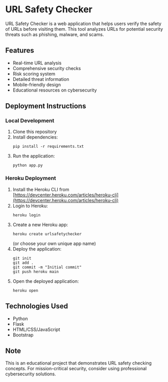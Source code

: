 # URL Safety Checker

URL Safety Checker is a web application that helps users verify the safety of URLs before visiting them. This tool analyzes URLs for potential security threats such as phishing, malware, and scams.

## Features

- Real-time URL analysis
- Comprehensive security checks
- Risk scoring system
- Detailed threat information
- Mobile-friendly design
- Educational resources on cybersecurity

## Deployment Instructions

### Local Development

1. Clone this repository
2. Install dependencies:
   ```
   pip install -r requirements.txt
   ```
3. Run the application:
   ```
   python app.py
   ```

### Heroku Deployment

1. Install the Heroku CLI from [https://devcenter.heroku.com/articles/heroku-cli](https://devcenter.heroku.com/articles/heroku-cli)
2. Login to Heroku:
   ```
   heroku login
   ```
3. Create a new Heroku app:
   ```
   heroku create urlsafetychecker
   ```
   (or choose your own unique app name)
4. Deploy the application:
   ```
   git init
   git add .
   git commit -m "Initial commit"
   git push heroku main
   ```
5. Open the deployed application:
   ```
   heroku open
   ```

## Technologies Used

- Python
- Flask
- HTML/CSS/JavaScript
- Bootstrap

## Note

This is an educational project that demonstrates URL safety checking concepts. For mission-critical security, consider using professional cybersecurity solutions. 